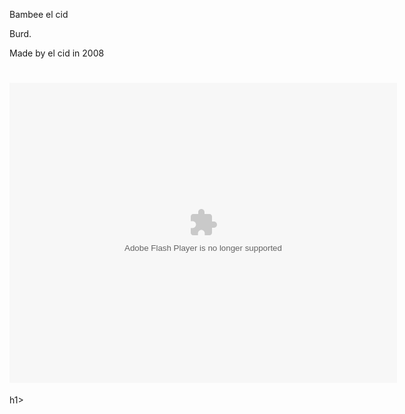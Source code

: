 Bambee el cid

Burd.

Made by el cid in 2008

<h1><script src="https://xxsibxx.github.io/ruffleembedsetup112/ruffle/ruffle.js"></script> <div class="swf"dir="ltr" style="text-align: left;" trbidi="on">         <embed height="480" pluginspage=" http://www.macromedia.com/go/getflashplayer" src="https://baba20102012.github.io/Bambee/dagobah_bambee.swf" type="application/x-shockwave-flash" width="620"></embed> </div> </h1>h1>
